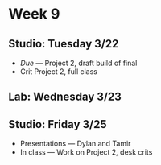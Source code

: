 # Week 9

## Studio: Tuesday 3/22

* _Due_ — Project 2, draft build of final
* Crit Project 2, full class

## Lab: Wednesday 3/23

## Studio: Friday 3/25

* Presentations — Dylan and Tamir
* In class — Work on Project 2, desk crits
